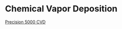 # Chemical Vapor Deposition
[Precision 5000 CVD](https://www.appliedmaterials.com/us/en/blog/blog-posts/building-on-an-unmatched-foundation-of-cvd-innovation.html)

